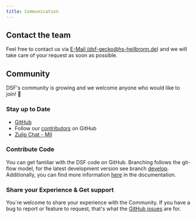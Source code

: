 ```yaml
---
title: Communication
---
```


## Contact the team
Feel free to contact us via <a href="mailto:dsf-gecko@hs-heilbronn.de"> E-Mail (dsf-gecko@hs-heilbronn.de)</a> and we will take care of your request as soon as possible.

## Community
DSF's community is growing and we welcome anyone who would like to join! :rocket:

### Stay up to Date
- [GitHub](https://github.com/datasharingframework/dsf)
- Follow our [contributors](/about/learnmore/team.md) on GitHub
- [Zulip Chat - MII](https://mii.zulipchat.com)

### Contribute Code
You can get familiar with the DSF code on GitHub. Branching follows the git-flow model, for the latest development version see branch [develop](https://github.com/datasharingframework/dsf/tree/develop). Additionally, you can find more information [here](/dsf-development/) in the documentation.

### Share your Experience & Get support 
You´re welcome to share your experience with the Community. If you have a bug to report or feature to request, that's what the [GitHub issues](https://github.com/datasharingframework/dsf/issues) are for. 